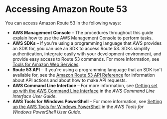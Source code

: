 # Accessing Amazon Route 53<a name="welcome-accessing-route-53"></a>

You can access Amazon Route 53 in the following ways:
+ **AWS Management Console** – The procedures throughout this guide explain how to use the AWS Management Console to perform tasks\.
+ **AWS SDKs** – If you're using a programming language that AWS provides an SDK for, you can use an SDK to access Route 53\. SDKs simplify authentication, integrate easily with your development environment, and provide easy access to Route 53 commands\. For more information, see [Tools for Amazon Web Services](https://aws.amazon.com/tools)\.
+ **Route 53 API** – If you're using a programming language that an SDK isn't available for, see the [Amazon Route 53 API Reference](https://docs.aws.amazon.com/Route53/latest/APIReference/) for information about API actions and about how to make API requests\.
+ **AWS Command Line Interface** – For more information, see [Getting set up with the AWS Command Line Interface](https://docs.aws.amazon.com/cli/latest/userguide/) in the *AWS Command Line Interface User Guide*\.
+ **AWS Tools for Windows PowerShell** – For more information, see [Setting up the AWS Tools for Windows PowerShell](https://docs.aws.amazon.com/powershell/latest/userguide/) in the *AWS Tools for Windows PowerShell User Guide*\.